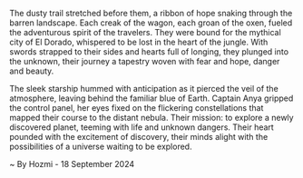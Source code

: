 
The dusty trail stretched before them, a ribbon of hope snaking through the barren landscape.  Each creak of the wagon, each groan of the oxen, fueled the adventurous spirit of the travelers. They were bound for the mythical city of El Dorado, whispered to be lost in the heart of the jungle.  With swords strapped to their sides and hearts full of longing, they plunged into the unknown, their journey a tapestry woven with fear and hope, danger and beauty.

The sleek starship hummed with anticipation as it pierced the veil of the atmosphere, leaving behind the familiar blue of Earth.  Captain Anya gripped the control panel, her eyes fixed on the flickering constellations that mapped their course to the distant nebula.  Their mission: to explore a newly discovered planet, teeming with life and unknown dangers.  Their heart pounded with the excitement of discovery, their minds alight with the possibilities of a universe waiting to be explored. 

~ By Hozmi - 18 September 2024
